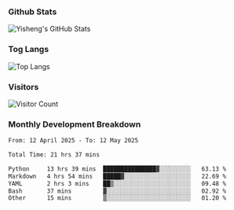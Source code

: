 ### Github Stats
![Yisheng's GitHub Stats](https://github-readme-stats-9qabuvhk1-gongyisheng.vercel.app/api?username=gongyisheng&count_private=true&show_icons=true)
### Tog Langs
![Top Langs](https://github-readme-stats-9qabuvhk1-gongyisheng.vercel.app/api/top-langs/?username=gongyisheng&layout=compact)
### Visitors
![Visitor Count](https://profile-counter.glitch.me/gongyisheng/count.svg)
### Monthly Development Breakdown
<!--START_SECTION:waka-->

```txt
From: 12 April 2025 - To: 12 May 2025

Total Time: 21 hrs 37 mins

Python     13 hrs 39 mins  ███████████████▓░░░░░░░░░   63.13 %
Markdown   4 hrs 54 mins   █████▓░░░░░░░░░░░░░░░░░░░   22.69 %
YAML       2 hrs 3 mins    ██▒░░░░░░░░░░░░░░░░░░░░░░   09.48 %
Bash       37 mins         ▓░░░░░░░░░░░░░░░░░░░░░░░░   02.92 %
Other      15 mins         ▒░░░░░░░░░░░░░░░░░░░░░░░░   01.20 %
```

<!--END_SECTION:waka-->

